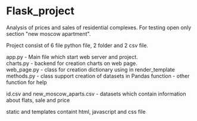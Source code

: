 # Flask_project
Analysis of prices and sales of residential complexes. For testing open only section "new moscow apartment".

Project consist of 6 file python file, 2 folder and 2 csv file.

app.py - Main file which start web server and project.   
charts.py - backend for creation charts on web page.  
web_page.py - class for creation dictionary using in render_template  
methods.py - class support creation of datasets in Pandas 
function - other function for help  

id.csv and new_moscow_aparts.csv - datasets which contain information about flats, sale and price

static and templates containt html, javascript and css file

